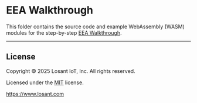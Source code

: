 # EEA Walkthrough

This folder contains the source code and example WebAssembly (WASM) modules for the step-by-step [EEA Walkthrough](http://docs.losant.com/edge-compute/embedded-edge-agent/walkthrough/).

---

## License

Copyright &copy; 2025 Losant IoT, Inc. All rights reserved.

Licensed under the [MIT](https://github.com/Losant/losant-examples/blob/master/LICENSE.txt) license.

https://www.losant.com